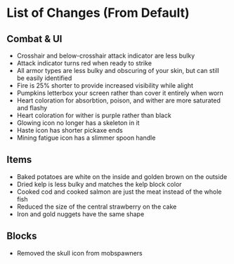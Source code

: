 # List of Changes (From Default)
## Combat & UI
- Crosshair and below-crosshair attack indicator are less bulky
- Attack indicator turns red when ready to strike
- All armor types are less bulky and obscuring of your skin, but can still be easily identified
- Fire is 25% shorter to provide increased visibility while alight
- Pumpkins letterbox your screen rather than cover it entirely when worn
- Heart coloration for absorbtion, poison, and wither are more saturated and flashy
- Heart coloration for wither is purple rather than black
- Glowing icon no longer has a skeleton in it
- Haste icon has shorter pickaxe ends
- Mining fatigue icon has a slimmer spoon handle
## Items
- Baked potatoes are white on the inside and golden brown on the outside
- Dried kelp is less bulky and matches the kelp block color
- Cooked cod and cooked salmon are just the meat instead of the whole fish
- Reduced the size of the central strawberry on the cake
- Iron and gold nuggets have the same shape
## Blocks
- Removed the skull icon from mobspawners
